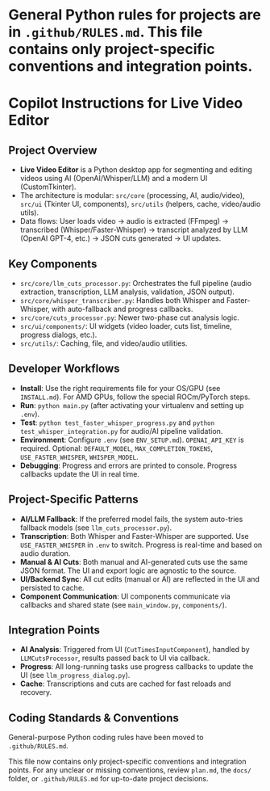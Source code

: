 # General Python rules for projects are in `.github/RULES.md`. This file contains only project-specific conventions and integration points.
# Copilot Instructions for Live Video Editor

## Project Overview
- **Live Video Editor** is a Python desktop app for segmenting and editing videos using AI (OpenAI/Whisper/LLM) and a modern UI (CustomTkinter).
- The architecture is modular: `src/core` (processing, AI, audio/video), `src/ui` (Tkinter UI, components), `src/utils` (helpers, cache, video/audio utils).
- Data flows: User loads video → audio is extracted (FFmpeg) → transcribed (Whisper/Faster-Whisper) → transcript analyzed by LLM (OpenAI GPT-4, etc.) → JSON cuts generated → UI updates.

## Key Components
- `src/core/llm_cuts_processor.py`: Orchestrates the full pipeline (audio extraction, transcription, LLM analysis, validation, JSON output).
- `src/core/whisper_transcriber.py`: Handles both Whisper and Faster-Whisper, with auto-fallback and progress callbacks.
- `src/core/cuts_processor.py`: Newer two-phase cut analysis logic.
- `src/ui/components/`: UI widgets (video loader, cuts list, timeline, progress dialogs, etc.).
- `src/utils/`: Caching, file, and video/audio utilities.

## Developer Workflows
- **Install**: Use the right requirements file for your OS/GPU (see `INSTALL.md`). For AMD GPUs, follow the special ROCm/PyTorch steps.
- **Run**: `python main.py` (after activating your virtualenv and setting up `.env`).
- **Test**: `python test_faster_whisper_progress.py` and `python test_whisper_integration.py` for audio/AI pipeline validation.
- **Environment**: Configure `.env` (see `ENV_SETUP.md`). `OPENAI_API_KEY` is required. Optional: `DEFAULT_MODEL`, `MAX_COMPLETION_TOKENS`, `USE_FASTER_WHISPER`, `WHISPER_MODEL`.
- **Debugging**: Progress and errors are printed to console. Progress callbacks update the UI in real time.

## Project-Specific Patterns
- **AI/LLM Fallback**: If the preferred model fails, the system auto-tries fallback models (see `llm_cuts_processor.py`).
- **Transcription**: Both Whisper and Faster-Whisper are supported. Use `USE_FASTER_WHISPER` in `.env` to switch. Progress is real-time and based on audio duration.
- **Manual & AI Cuts**: Both manual and AI-generated cuts use the same JSON format. The UI and export logic are agnostic to the source.
- **UI/Backend Sync**: All cut edits (manual or AI) are reflected in the UI and persisted to cache.
- **Component Communication**: UI components communicate via callbacks and shared state (see `main_window.py`, `components/`).

## Integration Points
- **AI Analysis**: Triggered from UI (`CutTimesInputComponent`), handled by `LLMCutsProcessor`, results passed back to UI via callback.
- **Progress**: All long-running tasks use progress callbacks to update the UI (see `llm_progress_dialog.py`).
- **Cache**: Transcriptions and cuts are cached for fast reloads and recovery.


## Coding Standards & Conventions

General-purpose Python coding rules have been moved to `.github/RULES.md`.

This file now contains only project-specific conventions and integration points. For any unclear or missing conventions, review `plan.md`, the `docs/` folder, or `.github/RULES.md` for up-to-date project decisions.

